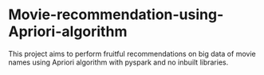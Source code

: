 # Movie-recommendation-using-Apriori-algorithm
This project aims to perform fruitful recommendations on big data of movie names using Apriori algorithm with pyspark and no inbuilt libraries.
